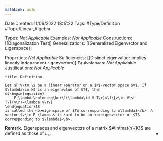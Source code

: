 ```yaml
---
mathLink: auto
---
```


<div class="topSpace"></div>

Date Created: 11/06/2022 18:17:22
Tags: #Type/Definition #Topic/Linear_Algebra

Types: <i>Not Applicable</i>
Examples: <i>Not Applicable</i>
Constructions: [[Diagonalization Test]]
Generalizations: [[Generalized Eigenvector and Eigenspace]]

Properties: <i>Not Applicable</i>
Sufficiencies: [[Distinct eigenvalues implies linearly independent eigenvectors]]
Equivalences: <i>Not Applicable</i>
Justifications: <i>Not Applicable</i>

``` ad-Definition
title: Definition.

Let $T:V\to V$ be a linear operator on a $K$-vector space $V$. If $\lambda\in K$ is an eigenvalue of $T$, then
$$\begin{equation}
    E_\lambda\coloneqq\ker\l(\lambda\id_V-T\r)=\l\{v\in V\st T\l(v\r)=\lambda v\r\}
\end{equation}$$
is called the <b>eigenspace of $T$ corresponding to $\lambda$</b>. A vector $v\in E_\lambda$ is said to be an <b>eigenvector of $T$ corresponding to $\lambda$</b>.

```

<b>Remark.</b> Eigenspaces and eigenvectors of a matrix $A\in\mat{n}{K}$ are defined as those of $L_A$.<span style="float:right;">$\blacklozenge$</span>
